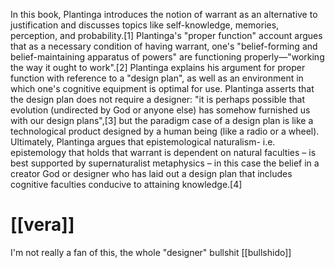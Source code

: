 In this book, Plantinga introduces the notion of warrant as an alternative to justification and discusses topics like self-knowledge, memories, perception, and probability.[1] Plantinga's "proper function" account argues that as a necessary condition of having warrant, one's "belief-forming and belief-maintaining apparatus of powers" are functioning properly—"working the way it ought to work".[2] Plantinga explains his argument for proper function with reference to a "design plan", as well as an environment in which one's cognitive equipment is optimal for use. Plantinga asserts that the design plan does not require a designer: "it is perhaps possible that evolution (undirected by God or anyone else) has somehow furnished us with our design plans",[3] but the paradigm case of a design plan is like a technological product designed by a human being (like a radio or a wheel). Ultimately, Plantinga argues that epistemological naturalism- i.e. epistemology that holds that warrant is dependent on natural faculties – is best supported by supernaturalist metaphysics – in this case the belief in a creator God or designer who has laid out a design plan that includes cognitive faculties 
conducive to attaining 
knowledge.[4]


# [[vera]]
I'm not really a fan of this, the whole "designer" bullshit
[[bullshido]]